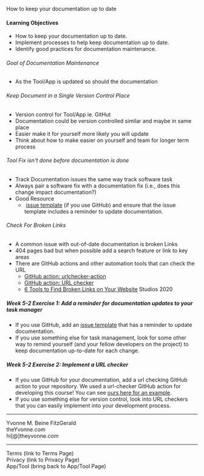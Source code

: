 How to keep your documentation up to date
#### Learning Objectives 
- How to keep your documentation up to date.
- Implement processes to help keep documentation up to date.
- Identify good practices for documentation maintenance.


###### Goal of Documentation Maintenance
- As the Tool/App is updated so should the documentation


###### Keep Document in a Single Version Control Place
- Version control for Tool/App ie. GitHut
- Documentation could be version controlled similar and maybe in same place
- Easier make it for yourself more likely you will update
- Think about how to make easier on yourself and team for longer term process


###### Tool Fix isn't done before documentation is done
- Track Documentation issues the same way track software task
- Always pair a software fix with a documentation fix (i.e., does this change impact documentation?)
- Good Resource
	-  [issue template](https://docs.github.com/en/communities/using-templates-to-encourage-useful-issues-and-pull-requests/configuring-issue-templates-for-your-repository) (if you use GitHub)  and ensure that the issue template includes a reminder to update documentation.


###### Check For Broken Links
- A common issue with out-of-date documentation is broken Links
- 404 pages bad but when possible add a search feature or link to key areas
- There are GitHub actions and other automation tools that can check the URL
	-   [GitHub action: urlchecker-action](https://github.com/marketplace/actions/urlchecker-action)
    -   [GitHub action: URL checker](https://github.com/marketplace/actions/url-checker)
    - [6 Tools to Find Broken Links on Your Website](https://www.outlookstudios.com/tools-to-find-broken-links-on-your-website/) Studios 2020 


##### Week 5-2 Exercise 1: Add a reminder for documentation updates to your task manager
-   If you use GitHub, add an [issue template](https://docs.github.com/en/communities/using-templates-to-encourage-useful-issues-and-pull-requests/configuring-issue-templates-for-your-repository) that has a reminder to update documentation.   
-   If you use something else for task management, look for some other way to remind yourself (and your fellow developers on the project) to keep documentation up-to-date for each change.

##### Week 5-2 Exercise 2: Implement a URL checker
-   If you use GitHub for your documentation, add a url checking GitHub action to your repository. We used a url-checker GitHub action for developing this course! You can see [ours here for an example](https://github.com/jhudsl/Documentation_and_Usability/blob/main/.github/workflows/url-checker.yml).  
-   If you use something else for version control, look into URL checkers that you can easily implement into your development process.

---
Yvonne M. Beine FitzGerald  
theYvonne.com  
hi[@]theyvonne.com  

---

Terms (link to Terms Page)  
Privacy (link to Privacy Page)  
App/Tool (bring back to App/Tool Page)  